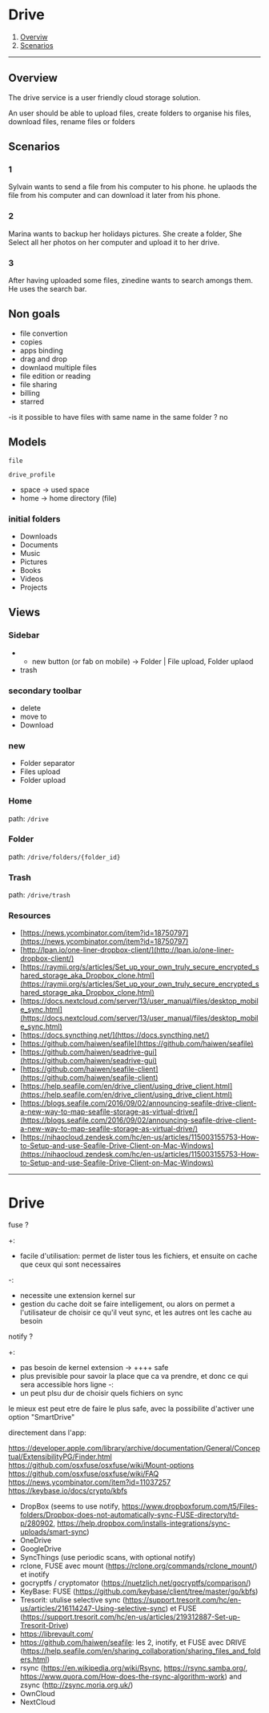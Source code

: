 # Drive

1. [Overviw](#overviw)
2. [Scenarios](#scenarios)

-------------------

## Overview

The drive service is a user friendly cloud storage solution.

An user should be able to upload files, create folders to organise his files, download files, rename files or folders


## Scenarios

### 1
Sylvain wants to send a file from his computer to his phone. he uplaods the file from his computer and can download it later from his phone.


### 2
Marina wants to backup her holidays pictures. She create a folder, She Select all her photos on her computer and upload it to her drive.

### 3
After having uploaded some files, zinedine wants to search amongs them. He uses the search bar.

## Non goals
- file convertion
- copies
- apps binding
- drag and drop
- downlaod multiple files
- file edition or reading
- file sharing
- billing
- starred


-is it possible to have files with same name in the same folder ? no

## Models
`file`

`drive_profile`
- space -> used space
- home -> home directory (file)

### initial folders
- Downloads
- Documents
- Music
- Pictures
- Books
- Videos
- Projects



## Views

### Sidebar
- + new button (or fab on mobile) -> Folder | File upload, Folder uplaod
- trash

### secondary toolbar
- delete
- move to
- Download

### new
- Folder
separator
- Files upload
- Folder upload

### Home
path: `/drive`

### Folder
path: `/drive/folders/{folder_id}`

### Trash
path: `/drive/trash`


### Resources

* [https://news.ycombinator.com/item?id=18750797](https://news.ycombinator.com/item?id=18750797)
* [http://lpan.io/one-liner-dropbox-client/](http://lpan.io/one-liner-dropbox-client/)
* [https://raymii.org/s/articles/Set_up_your_own_truly_secure_encrypted_shared_storage_aka_Dropbox_clone.html](https://raymii.org/s/articles/Set_up_your_own_truly_secure_encrypted_shared_storage_aka_Dropbox_clone.html)
* [https://docs.nextcloud.com/server/13/user_manual/files/desktop_mobile_sync.html](https://docs.nextcloud.com/server/13/user_manual/files/desktop_mobile_sync.html)
* [https://docs.syncthing.net/](https://docs.syncthing.net/)
* [https://github.com/haiwen/seafile](https://github.com/haiwen/seafile)
* [https://github.com/haiwen/seadrive-gui](https://github.com/haiwen/seadrive-gui)
* [https://github.com/haiwen/seafile-client](https://github.com/haiwen/seafile-client)
* [https://help.seafile.com/en/drive_client/using_drive_client.html](https://help.seafile.com/en/drive_client/using_drive_client.html)
* [https://blogs.seafile.com/2016/09/02/announcing-seafile-drive-client-a-new-way-to-map-seafile-storage-as-virtual-drive/](https://blogs.seafile.com/2016/09/02/announcing-seafile-drive-client-a-new-way-to-map-seafile-storage-as-virtual-drive/)
* [https://nihaocloud.zendesk.com/hc/en-us/articles/115003155753-How-to-Setup-and-use-Seafile-Drive-Client-on-Mac-Windows](https://nihaocloud.zendesk.com/hc/en-us/articles/115003155753-How-to-Setup-and-use-Seafile-Drive-Client-on-Mac-Windows)



---------------


# Drive

fuse ?

+:
+ facile d'utilisation: permet de lister tous les fichiers, et ensuite on cache que ceux qui sont necessaires


-:
* necessite une extension kernel sur
* gestion du cache doit se faire intelligement, ou alors on permet a l'utilisateur de choisir ce qu'il veut sync, et les autres ont les cache au besoin

notify ?

+:
* pas besoin de kernel extension -> ++++ safe
* plus previsible pour savoir la place que ca va prendre, et donc ce qui sera accessible hors ligne
-:
* un peut plsu dur de choisir quels fichiers on sync



le mieux est peut etre de faire le plus safe, avec la possibilite d'activer une option "SmartDrive"

directement dans l'app:


https://developer.apple.com/library/archive/documentation/General/Conceptual/ExtensibilityPG/Finder.html
https://github.com/osxfuse/osxfuse/wiki/Mount-options
https://github.com/osxfuse/osxfuse/wiki/FAQ
https://news.ycombinator.com/item?id=11037257
https://keybase.io/docs/crypto/kbfs

* DropBox (seems to use notify, https://www.dropboxforum.com/t5/Files-folders/Dropbox-does-not-automatically-sync-FUSE-directory/td-p/280902, https://help.dropbox.com/installs-integrations/sync-uploads/smart-sync)
* OneDrive
* GoogleDrive
* SyncThings (use periodic scans, with optional notify)
* rclone, FUSE avec mount (https://rclone.org/commands/rclone_mount/) et inotify
* gocryptfs / cryptomator (https://nuetzlich.net/gocryptfs/comparison/)
* KeyBase: FUSE (https://github.com/keybase/client/tree/master/go/kbfs)
* Tresorit: utulise selective sync (https://support.tresorit.com/hc/en-us/articles/216114247-Using-selective-sync) et FUSE (https://support.tresorit.com/hc/en-us/articles/219312887-Set-up-Tresorit-Drive)
* https://librevault.com/
* https://github.com/haiwen/seafile: les 2, inotify, et FUSE avec DRIVE (https://help.seafile.com/en/sharing_collaboration/sharing_files_and_folders.html)
* rsync (https://en.wikipedia.org/wiki/Rsync, https://rsync.samba.org/, https://www.quora.com/How-does-the-rsync-algorithm-work) and zsync (http://zsync.moria.org.uk/)
* OwnCloud
* NextCloud
